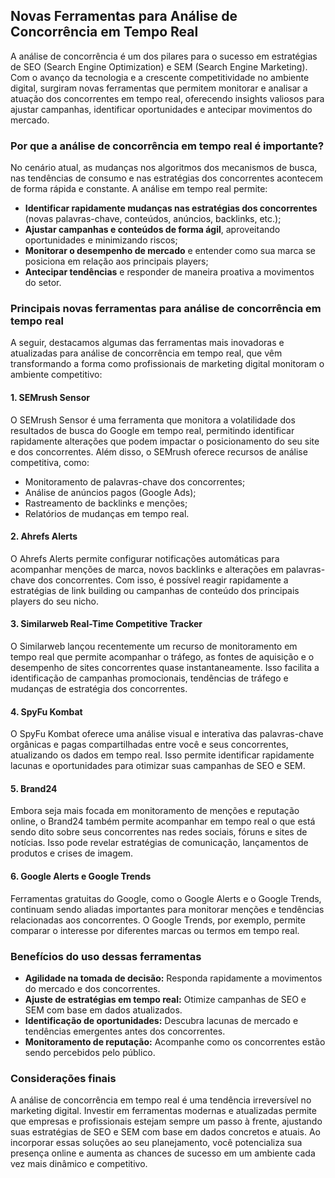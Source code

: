 ## Novas Ferramentas para Análise de Concorrência em Tempo Real

A análise de concorrência é um dos pilares para o sucesso em estratégias de SEO (Search Engine Optimization) e SEM (Search Engine Marketing). Com o avanço da tecnologia e a crescente competitividade no ambiente digital, surgiram novas ferramentas que permitem monitorar e analisar a atuação dos concorrentes em tempo real, oferecendo insights valiosos para ajustar campanhas, identificar oportunidades e antecipar movimentos do mercado.

### Por que a análise de concorrência em tempo real é importante?

No cenário atual, as mudanças nos algoritmos dos mecanismos de busca, nas tendências de consumo e nas estratégias dos concorrentes acontecem de forma rápida e constante. A análise em tempo real permite:

- **Identificar rapidamente mudanças nas estratégias dos concorrentes** (novas palavras-chave, conteúdos, anúncios, backlinks, etc.);
- **Ajustar campanhas e conteúdos de forma ágil**, aproveitando oportunidades e minimizando riscos;
- **Monitorar o desempenho de mercado** e entender como sua marca se posiciona em relação aos principais players;
- **Antecipar tendências** e responder de maneira proativa a movimentos do setor.

### Principais novas ferramentas para análise de concorrência em tempo real

A seguir, destacamos algumas das ferramentas mais inovadoras e atualizadas para análise de concorrência em tempo real, que vêm transformando a forma como profissionais de marketing digital monitoram o ambiente competitivo:

#### 1. **SEMrush Sensor**

O SEMrush Sensor é uma ferramenta que monitora a volatilidade dos resultados de busca do Google em tempo real, permitindo identificar rapidamente alterações que podem impactar o posicionamento do seu site e dos concorrentes. Além disso, o SEMrush oferece recursos de análise competitiva, como:

- Monitoramento de palavras-chave dos concorrentes;
- Análise de anúncios pagos (Google Ads);
- Rastreamento de backlinks e menções;
- Relatórios de mudanças em tempo real.

#### 2. **Ahrefs Alerts**

O Ahrefs Alerts permite configurar notificações automáticas para acompanhar menções de marca, novos backlinks e alterações em palavras-chave dos concorrentes. Com isso, é possível reagir rapidamente a estratégias de link building ou campanhas de conteúdo dos principais players do seu nicho.

#### 3. **Similarweb Real-Time Competitive Tracker**

O Similarweb lançou recentemente um recurso de monitoramento em tempo real que permite acompanhar o tráfego, as fontes de aquisição e o desempenho de sites concorrentes quase instantaneamente. Isso facilita a identificação de campanhas promocionais, tendências de tráfego e mudanças de estratégia dos concorrentes.

#### 4. **SpyFu Kombat**

O SpyFu Kombat oferece uma análise visual e interativa das palavras-chave orgânicas e pagas compartilhadas entre você e seus concorrentes, atualizando os dados em tempo real. Isso permite identificar rapidamente lacunas e oportunidades para otimizar suas campanhas de SEO e SEM.

#### 5. **Brand24**

Embora seja mais focada em monitoramento de menções e reputação online, o Brand24 também permite acompanhar em tempo real o que está sendo dito sobre seus concorrentes nas redes sociais, fóruns e sites de notícias. Isso pode revelar estratégias de comunicação, lançamentos de produtos e crises de imagem.

#### 6. **Google Alerts e Google Trends**

Ferramentas gratuitas do Google, como o Google Alerts e o Google Trends, continuam sendo aliadas importantes para monitorar menções e tendências relacionadas aos concorrentes. O Google Trends, por exemplo, permite comparar o interesse por diferentes marcas ou termos em tempo real.

### Benefícios do uso dessas ferramentas

- **Agilidade na tomada de decisão:** Responda rapidamente a movimentos do mercado e dos concorrentes.
- **Ajuste de estratégias em tempo real:** Otimize campanhas de SEO e SEM com base em dados atualizados.
- **Identificação de oportunidades:** Descubra lacunas de mercado e tendências emergentes antes dos concorrentes.
- **Monitoramento de reputação:** Acompanhe como os concorrentes estão sendo percebidos pelo público.

### Considerações finais

A análise de concorrência em tempo real é uma tendência irreversível no marketing digital. Investir em ferramentas modernas e atualizadas permite que empresas e profissionais estejam sempre um passo à frente, ajustando suas estratégias de SEO e SEM com base em dados concretos e atuais. Ao incorporar essas soluções ao seu planejamento, você potencializa sua presença online e aumenta as chances de sucesso em um ambiente cada vez mais dinâmico e competitivo.